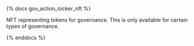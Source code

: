 {% docs gov_action_locker_nft %}

NFT representing tokens for governance.  This is only available for certain types of governance.

{% enddocs %}